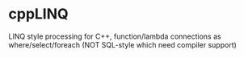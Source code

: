 cppLINQ
=======

LINQ style processing for C++, function/lambda connections as where/select/foreach (NOT SQL-style which need compiler support)
